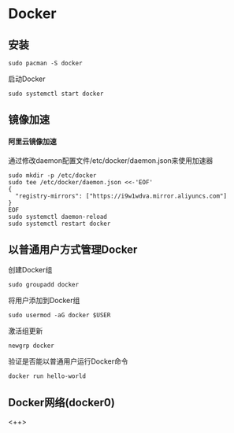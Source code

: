 # Docker

## 安装

```
sudo pacman -S docker
```

启动Docker

```shell
sudo systemctl start docker
```

## 镜像加速

#### 阿里云镜像加速

通过修改daemon配置文件/etc/docker/daemon.json来使用加速器

```shell
sudo mkdir -p /etc/docker
sudo tee /etc/docker/daemon.json <<-'EOF'
{
  "registry-mirrors": ["https://i9w1wdva.mirror.aliyuncs.com"]
}
EOF
sudo systemctl daemon-reload
sudo systemctl restart docker
```

## 以普通用户方式管理Docker

创建Docker组

```shell
sudo groupadd docker
```

将用户添加到Docker组

```shell
sudo usermod -aG docker $USER
```

激活组更新

```shell
newgrp docker
```

验证是否能以普通用户运行Docker命令

```shell
docker run hello-world
```

## Docker网络(docker0)

<++>











